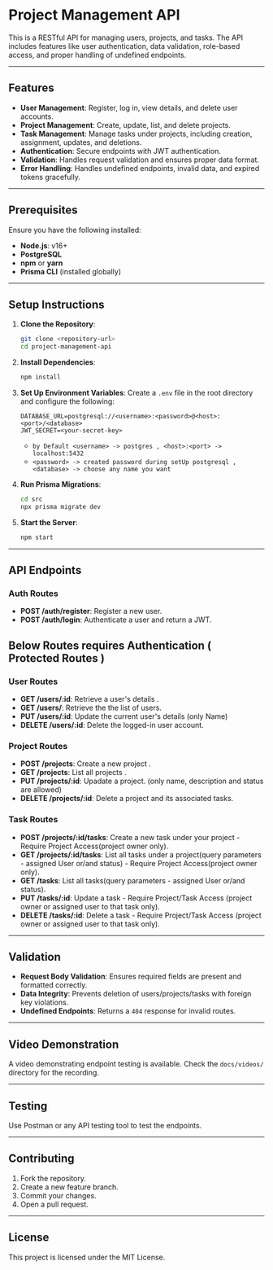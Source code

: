 # Project Management API

This is a RESTful API for managing users, projects, and tasks. The API includes features like user authentication, data validation, role-based access, and proper handling of undefined endpoints.

---

## Features

- **User Management**: Register, log in, view details, and delete user accounts.
- **Project Management**: Create, update, list, and delete projects.
- **Task Management**: Manage tasks under projects, including creation, assignment, updates, and deletions.
- **Authentication**: Secure endpoints with JWT authentication.
- **Validation**: Handles request validation and ensures proper data format.
- **Error Handling**: Handles undefined endpoints, invalid data, and expired tokens gracefully.

---

## Prerequisites

Ensure you have the following installed:

- **Node.js**: v16+
- **PostgreSQL**
- **npm** or **yarn**
- **Prisma CLI** (installed globally)

---

## Setup Instructions

1. **Clone the Repository**:
   ```bash
   git clone <repository-url>
   cd project-management-api
   ```

2. **Install Dependencies**:
   ```bash
   npm install
   ```

3. **Set Up Environment Variables**:
   Create a `.env` file in the root directory and configure the following:
   ```env
   DATABASE_URL=postgresql://<username>:<password>@<host>:<port>/<database>
   JWT_SECRET=<your-secret-key>
   ```
   - `by Default <username> -> postgres , <host>:<port> -> localhost:5432 `
   - `<password> -> created password during setUp postgresql , <database> -> choose any name you want `

4. **Run Prisma Migrations**:
   ```bash
   cd src
   npx prisma migrate dev
   ```

5. **Start the Server**:
   ```bash
   npm start
   ```

---

## API Endpoints
### Auth Routes
- **POST /auth/register**: Register a new user.
- **POST /auth/login**: Authenticate a user and return a JWT.

## Below Routes requires Authentication ( Protected Routes )
### User Routes
- **GET /users/:id**: Retrieve a user's details .
- **GET /users/**: Retrieve the the list of users.
- **PUT /users/:id**: Update the current user's details (only Name)
- **DELETE /users/:id**: Delete the logged-in user account.

### Project Routes
- **POST /projects**: Create a new project .
- **GET /projects**: List all projects .
- **PUT /projects/:id**: Upadate a project. (only name, description and status are allowed)
- **DELETE /projects/:id**: Delete a project and its associated tasks.

### Task Routes
- **POST /projects/:id/tasks**: Create a new task under your project - Require Project Access(project owner only).
- **GET /projects/:id/tasks**: List all tasks under a project(query parameters - assigned User or/and status) - Require Project Access(project owner only).
- **GET /tasks**: List all tasks(query parameters - assigned User or/and status).
- **PUT /tasks/:id**: Update a task - Require Project/Task Access (project owner or assigned user to that task only).
- **DELETE /tasks/:id**: Delete a task - Require Project/Task Access (project owner or assigned user to that task only).

---

## Validation

- **Request Body Validation**: Ensures required fields are present and formatted correctly.
- **Data Integrity**: Prevents deletion of users/projects/tasks with foreign key violations.
- **Undefined Endpoints**: Returns a `404` response for invalid routes.

---

## Video Demonstration

A video demonstrating endpoint testing is available. Check the `docs/videos/` directory for the recording.

---

## Testing

Use Postman or any API testing tool to test the endpoints. 

---

## Contributing

1. Fork the repository.
2. Create a new feature branch.
3. Commit your changes.
4. Open a pull request.

---

## License

This project is licensed under the MIT License.
